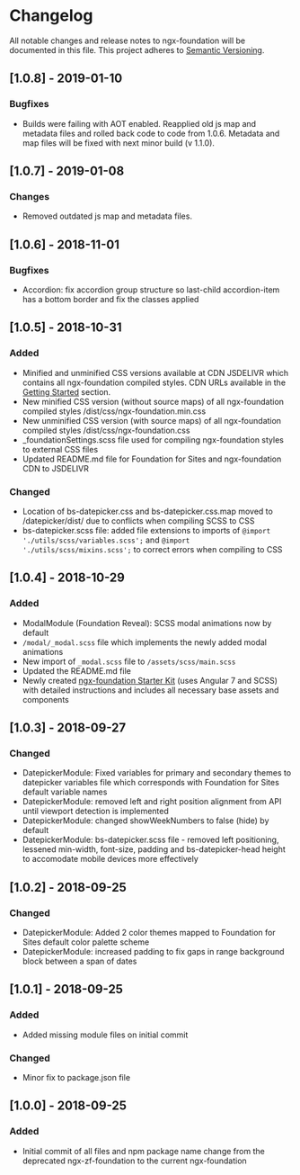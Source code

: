 # Changelog
All notable changes and release notes to ngx-foundation will be documented in this file.
This project adheres to [Semantic Versioning](https://semver.org/spec/v2.0.0.html).

<a name="1.0.8"></a>
## [1.0.8] - 2019-01-10

### Bugfixes 
- Builds were failing with AOT enabled. Reapplied old js map and metadata files and rolled back code to code from 1.0.6. Metadata and map files will be fixed with next minor build (v 1.1.0).

<a name="1.0.7"></a>
## [1.0.7] - 2019-01-08

### Changes 
- Removed outdated js map and metadata files.

<a name="1.0.6"></a>
## [1.0.6] - 2018-11-01

### Bugfixes 
- Accordion: fix accordion group structure so last-child accordion-item has a bottom border and fix the classes applied

<a name="1.0.5"></a>
## [1.0.5] - 2018-10-31

### Added 
- Minified and unminified CSS versions available at CDN JSDELIVR which contains all ngx-foundation compiled styles. CDN URLs available in the [Getting Started](https://github.com/nthompson777/ngx-foundation#getting-started) section. 
- New minified CSS version (without source maps) of all ngx-foundation compiled styles /dist/css/ngx-foundation.min.css
- New unminified CSS version (with source maps) of all ngx-foundation compiled styles /dist/css/ngx-foundation.css
- _foundationSettings.scss file used for compiling ngx-foundation styles to external CSS files 
- Updated README.md file for Foundation for Sites and ngx-foundation CDN to JSDELIVR

### Changed
- Location of bs-datepicker.css and bs-datepicker.css.map moved to /datepicker/dist/ due to conflicts when compiling SCSS to CSS 
- bs-datepicker.scss file: added file extensions to imports of `@import './utils/scss/variables.scss';` and 
`@import './utils/scss/mixins.scss';` to correct errors when compiling to CSS

<a name="1.0.4"></a>
## [1.0.4] - 2018-10-29

### Added
- ModalModule (Foundation Reveal): SCSS modal animations now by default 
- `/modal/_modal.scss` file which implements the newly added modal animations
- New import of `_modal.scss` file to `/assets/scss/main.scss`
- Updated the README.md file
- Newly created [ngx-foundation Starter Kit](https://github.com/nthompson777/ngx-foundation-starterkit) (uses Angular 7 and SCSS) with detailed instructions and includes all necessary base assets and components  

<a name="1.0.3"></a>
## [1.0.3] - 2018-09-27

### Changed
- DatepickerModule: Fixed variables for primary and secondary themes to datepicker variables file which corresponds with Foundation for Sites default variable names
- DatepickerModule: removed left and right position alignment from API until viewport detection is implemented 
- DatepickerModule: changed showWeekNumbers to false (hide) by default
- DatepickerModule: bs-datepicker.scss file - removed left positioning, lessened min-width, font-size, padding and bs-datepicker-head height to accomodate mobile devices more effectively

<a name="1.0.2"></a>
## [1.0.2] - 2018-09-25

### Changed
- DatepickerModule: Added 2 color themes mapped to Foundation for Sites default color palette scheme
- DatepickerModule: increased padding to fix gaps in range background block between a span of dates

<a name="1.0.1"></a>
## [1.0.1] - 2018-09-25

### Added
- Added missing module files on initial commit

### Changed
- Minor fix to package.json file

<a name="1.0.0"></a>
## [1.0.0] - 2018-09-25

### Added
- Initial commit of all files and npm package name change from the deprecated ngx-zf-foundation to the current ngx-foundation
